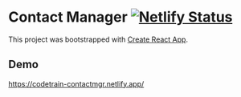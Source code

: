# Contact Manager [![Netlify Status](https://api.netlify.com/api/v1/badges/543da3c5-5ae7-4387-af34-cd69dfad11fb/deploy-status)](https://app.netlify.com/sites/codetrain-contactmgr/deploys)

This project was bootstrapped with [Create React App](https://github.com/facebook/create-react-app).

## Demo
https://codetrain-contactmgr.netlify.app/

